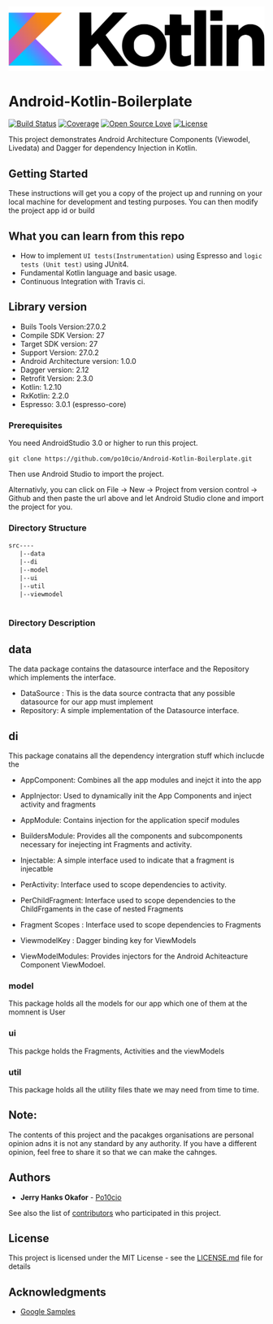 ![](./Kotlin_logo_image_picture.png)

# Android-Kotlin-Boilerplate

[![Build Status](https://travis-ci.org/po10cio/Android-Kotlin-Boilerplate.svg?branch=master)](https://travis-ci.org/po10cio/Android-Kotlin-Boilerplate)
[![Coverage](https://img.shields.io/codecov/c/github/po10cio/Android-Kotlin-Boilerplate/master.svg)](https://codecov.io/gh/po10cio/Android-Kotlin-Boilerplate) 
[![Open Source Love](https://badges.frapsoft.com/os/v1/open-source.svg?v=102)](https://github.com/ellerbrock/open-source-badge/)
[![License](https://img.shields.io/badge/License-MIT-blue.svg)](https://github.com/po10cio/Android-Kotlin-Boilerplate/blob/master/LICENSE.md) 

This project demonstrates Android Architecture Components (Viewodel, Livedata) and Dagger for dependency Injection in Kotlin.

## Getting Started

These instructions will get you a copy of the project up and running on your local machine for development and testing purposes. You can then modify the project app id or build 

## What you can learn from this repo

- How to implement `UI tests(Instrumentation)` using Espresso and `logic tests (Unit test)` using JUnit4.
- Fundamental Kotlin language and basic usage.
- Continuous Integration with Travis ci.

## Library version

- Buils Tools Version:27.0.2
- Compile SDK Version: 27
- Target SDK version: 27
- Support Version: 27.0.2
- Android Architecture version: 1.0.0
- Dagger version: 2.12
- Retrofit Version: 2.3.0
- Kotlin: 1.2.10
- RxKotlin: 2.2.0
- Espresso: 3.0.1 (espresso-core)


### Prerequisites

You need AndroidStudio 3.0 or higher to run this project.

```
git clone https://github.com/po10cio/Android-Kotlin-Boilerplate.git

```
Then use Android Studio to import the project.

Alternativly, you can click on File -> New -> Project from version control -> Github and then paste the url above and let Android Studio clone and import the project for you.

### Directory Structure
```
src----
   |--data
   |--di
   |--model
   |--ui
   |--util
   |--viewmodel


```

### Directory Description
## data
The data package contains the datasource interface and the Repository which implements the interface.

* DataSource : This is the data source contracta that any possible datasource for our app must implement
* Repository: A simple implementation of the Datasource interface.

## di
This package conatains all the dependency intergration stuff which  inclucde the 


* AppComponent: Combines all the app modules and inejct it into the app

* AppInjector: Used to dynamically init the App Components and inject activity and fragments
* AppModule: Contains injection for the application specif modules
* BuildersModule: Provides all the components and subcomponents necessary for inejecting int Fragments and activity.
* Injectable: A simple interface used to indicate that a fragment is injecatble
* PerActivity: Interface used to scope dependencies to activity.
* PerChildFragment: Interface used to scope dependencies to the ChildFrgaments in the case of nested  Fragments
* Fragment Scopes : Interface used to scope dependencies to Fragments
* ViewmodelKey : Dagger binding key for ViewModels
* ViewModelModules: Provides injectors for the Android Achiteacture Component ViewModoel.

### model
This package holds all the models for our app which one of them at the momnent is User

### ui
This packge holds the Fragments, Activities and the viewModels

### util
This package holds all the utility files thate we may need from time to time.

## Note:
The contents of this project and the pacakges organisations are personal opinion adns it is not any standard by any authority. If you have a different opinion, feel free to share it so that we can make the cahnges.

## Authors

* **Jerry Hanks Okafor**  - [Po10cio](https://github.com/Po10cio)

See also the list of [contributors](https://github.com/Android-Kotlin-Boilerplate/contributors) who participated in this project.

## License

This project is licensed under the MIT License - see the [LICENSE.md](LICENSE.md) file for details

## Acknowledgments

* [Google Samples](https://github.com/googlesamples/android-architecture-components)
